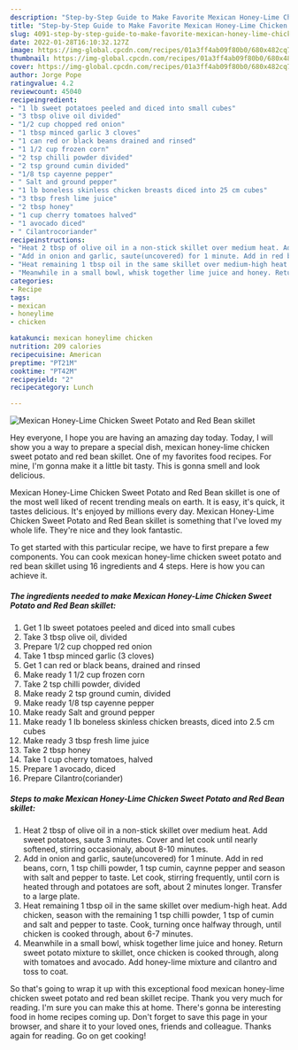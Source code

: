 ```yaml
---
description: "Step-by-Step Guide to Make Favorite Mexican Honey-Lime Chicken Sweet Potato and Red Bean skillet"
title: "Step-by-Step Guide to Make Favorite Mexican Honey-Lime Chicken Sweet Potato and Red Bean skillet"
slug: 4091-step-by-step-guide-to-make-favorite-mexican-honey-lime-chicken-sweet-potato-and-red-bean-skillet
date: 2022-01-28T16:10:32.127Z
image: https://img-global.cpcdn.com/recipes/01a3ff4ab09f80b0/680x482cq70/mexican-honey-lime-chicken-sweet-potato-and-red-bean-skillet-recipe-main-photo.jpg
thumbnail: https://img-global.cpcdn.com/recipes/01a3ff4ab09f80b0/680x482cq70/mexican-honey-lime-chicken-sweet-potato-and-red-bean-skillet-recipe-main-photo.jpg
cover: https://img-global.cpcdn.com/recipes/01a3ff4ab09f80b0/680x482cq70/mexican-honey-lime-chicken-sweet-potato-and-red-bean-skillet-recipe-main-photo.jpg
author: Jorge Pope
ratingvalue: 4.2
reviewcount: 45040
recipeingredient:
- "1 lb sweet potatoes peeled and diced into small cubes"
- "3 tbsp olive oil divided"
- "1/2 cup chopped red onion"
- "1 tbsp minced garlic 3 cloves"
- "1 can red or black beans drained and rinsed"
- "1 1/2 cup frozen corn"
- "2 tsp chilli powder divided"
- "2 tsp ground cumin divided"
- "1/8 tsp cayenne pepper"
- " Salt and ground pepper"
- "1 lb boneless skinless chicken breasts diced into 25 cm cubes"
- "3 tbsp fresh lime juice"
- "2 tbsp honey"
- "1 cup cherry tomatoes halved"
- "1 avocado diced"
- " Cilantrocoriander"
recipeinstructions:
- "Heat 2 tbsp of olive oil in a non-stick skillet over medium heat. Add sweet potatoes, saute 3 minutes. Cover and let cook until nearly softened, stirring occasionaly, about 8-10 minutes."
- "Add in onion and garlic, saute(uncovered) for 1 minute. Add in red beans, corn, 1 tsp chilli powder, 1 tsp cumin, caynne pepper and season with salt and pepper to taste. Let cook, stirring frequently, until corn is heated through and potatoes are soft, about 2 minutes longer. Transfer to a large plate."
- "Heat remaining 1 tbsp oil in the same skillet over medium-high heat. Add chicken, season with the remaining 1 tsp chilli powder, 1 tsp of cumin and salt and pepper to taste. Cook, turning once halfway through, until chicken is cooked through, about 6-7 minutes."
- "Meanwhile in a small bowl, whisk together lime juice and honey. Return sweet potato mixture to skillet, once chicken is cooked through, along with tomatoes and avocado. Add honey-lime mixture and cilantro and toss to coat."
categories:
- Recipe
tags:
- mexican
- honeylime
- chicken

katakunci: mexican honeylime chicken 
nutrition: 209 calories
recipecuisine: American
preptime: "PT21M"
cooktime: "PT42M"
recipeyield: "2"
recipecategory: Lunch

---
```



![Mexican Honey-Lime Chicken Sweet Potato and Red Bean skillet](https://img-global.cpcdn.com/recipes/01a3ff4ab09f80b0/680x482cq70/mexican-honey-lime-chicken-sweet-potato-and-red-bean-skillet-recipe-main-photo.jpg)

Hey everyone, I hope you are having an amazing day today. Today, I will show you a way to prepare a special dish, mexican honey-lime chicken sweet potato and red bean skillet. One of my favorites food recipes. For mine, I'm gonna make it a little bit tasty. This is gonna smell and look delicious.

Mexican Honey-Lime Chicken Sweet Potato and Red Bean skillet is one of the most well liked of recent trending meals on earth. It is easy, it's quick, it tastes delicious. It's enjoyed by millions every day. Mexican Honey-Lime Chicken Sweet Potato and Red Bean skillet is something that I've loved my whole life. They're nice and they look fantastic.




To get started with this particular recipe, we have to first prepare a few components. You can cook mexican honey-lime chicken sweet potato and red bean skillet using 16 ingredients and 4 steps. Here is how you can achieve it.

<!--inarticleads1-->

##### The ingredients needed to make Mexican Honey-Lime Chicken Sweet Potato and Red Bean skillet:

1. Get 1 lb sweet potatoes peeled and diced into small cubes
1. Take 3 tbsp olive oil, divided
1. Prepare 1/2 cup chopped red onion
1. Take 1 tbsp minced garlic (3 cloves)
1. Get 1 can red or black beans, drained and rinsed
1. Make ready 1 1/2 cup frozen corn
1. Take 2 tsp chilli powder, divided
1. Make ready 2 tsp ground cumin, divided
1. Make ready 1/8 tsp cayenne pepper
1. Make ready  Salt and ground pepper
1. Make ready 1 lb boneless skinless chicken breasts, diced into 2.5 cm cubes
1. Make ready 3 tbsp fresh lime juice
1. Take 2 tbsp honey
1. Take 1 cup cherry tomatoes, halved
1. Prepare 1 avocado, diced
1. Prepare  Cilantro(coriander)




<!--inarticleads2-->

##### Steps to make Mexican Honey-Lime Chicken Sweet Potato and Red Bean skillet:

1. Heat 2 tbsp of olive oil in a non-stick skillet over medium heat. Add sweet potatoes, saute 3 minutes. Cover and let cook until nearly softened, stirring occasionaly, about 8-10 minutes.
1. Add in onion and garlic, saute(uncovered) for 1 minute. Add in red beans, corn, 1 tsp chilli powder, 1 tsp cumin, caynne pepper and season with salt and pepper to taste. Let cook, stirring frequently, until corn is heated through and potatoes are soft, about 2 minutes longer. Transfer to a large plate.
1. Heat remaining 1 tbsp oil in the same skillet over medium-high heat. Add chicken, season with the remaining 1 tsp chilli powder, 1 tsp of cumin and salt and pepper to taste. Cook, turning once halfway through, until chicken is cooked through, about 6-7 minutes.
1. Meanwhile in a small bowl, whisk together lime juice and honey. Return sweet potato mixture to skillet, once chicken is cooked through, along with tomatoes and avocado. Add honey-lime mixture and cilantro and toss to coat.




So that's going to wrap it up with this exceptional food mexican honey-lime chicken sweet potato and red bean skillet recipe. Thank you very much for reading. I'm sure you can make this at home. There's gonna be interesting food in home recipes coming up. Don't forget to save this page in your browser, and share it to your loved ones, friends and colleague. Thanks again for reading. Go on get cooking!
